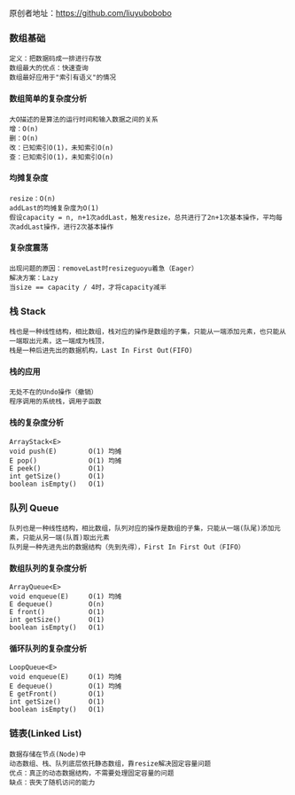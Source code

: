 原创者地址：https://github.com/liuyubobobo

### 数组基础
```
定义：把数据码成一排进行存放
数组最大的优点：快速查询
数组最好应用于"索引有语义"的情况
```

#### 数组简单的复杂度分析
```
大O描述的是算法的运行时间和输入数据之间的关系
增：O(n)
删：O(n)
改：已知索引O(1)，未知索引O(n)
查：已知索引O(1)，未知索引O(n)
```

#### 均摊复杂度
```
resize：O(n)
addLast的均摊复杂度为O(1)
假设capacity = n, n+1次addLast，触发resize，总共进行了2n+1次基本操作，平均每次addLast操作，进行2次基本操作
```

#### 复杂度震荡
```
出现问题的原因：removeLast时resizeguoyu着急（Eager）
解决方案：Lazy
当size == capacity / 4时，才将capacity减半
```

### 栈 Stack
```
栈也是一种线性结构，相比数组，栈对应的操作是数组的子集，只能从一端添加元素，也只能从一端取出元素，这一端成为栈顶，
栈是一种后进先出的数据机构，Last In First Out(FIFO)
```

#### 栈的应用
```
无处不在的Undo操作（撤销）
程序调用的系统栈，调用子函数 
```

#### 栈的复杂度分析
```
ArrayStack<E>       
void push(E)        O(1) 均摊
E pop()             O(1) 均摊
E peek()            O(1)
int getSize()       O(1)
boolean isEmpty()   O(1)
```

### 队列 Queue
```
队列也是一种线性结构，相比数组，队列对应的操作是数组的子集，只能从一端(队尾)添加元素，只能从另一端(队首)取出元素
队列是一种先进先出的数据结构（先到先得），First In First Out（FIFO）
```

#### 数组队列的复杂度分析
```
ArrayQueue<E>       
void enqueue(E)     O(1) 均摊
E dequeue()         O(n)
E front()           O(1)
int getSize()       O(1)
boolean isEmpty()   O(1)
```

#### 循环队列的复杂度分析
```
LoopQueue<E>        
void enqueue(E)     O(1) 均摊 
E dequeue()         O(1) 均摊 
E getFront()        O(1) 
int getSize()       O(1) 
boolean isEmpty()   O(1)
```

### 链表(Linked List)
```
数据存储在节点(Node)中
动态数组、栈、队列底层依托静态数组，靠resize解决固定容量问题
优点：真正的动态数据结构，不需要处理固定容量的问题
缺点：丧失了随机访问的能力
```